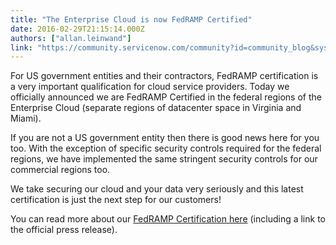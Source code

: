 ```yaml
---
title: "The Enterprise Cloud is now FedRAMP Certified"
date: 2016-02-29T21:15:14.000Z
authors: ["allan.leinwand"]
link: "https://community.servicenow.com/community?id=community_blog&sys_id=8c3eaa6ddbd0dbc01dcaf3231f961988"
---
```

<p>For US government entities and their contractors, FedRAMP certification is a very important qualification for cloud service providers. Today we officially announced we are FedRAMP Certified in the federal regions of the Enterprise Cloud (separate regions of datacenter space in Virginia and Miami).</p><p></p><p>If you are not a US government entity then there is good news here for you too. With the exception of specific security controls required for the federal regions, we have implemented the same stringent security controls for our commercial regions too.</p><p></p><p>We take securing our cloud and your data very seriously and this latest certification is just the next step for our customers!</p><p></p><p>You can read more about our <a title="ervicematters.servicenow.com/servicenow-cloud-fedramp-certified/" href="https://servicematters.servicenow.com/servicenow-cloud-fedramp-certified/">FedRAMP Certification here</a> (including a link to the official press release).</p>